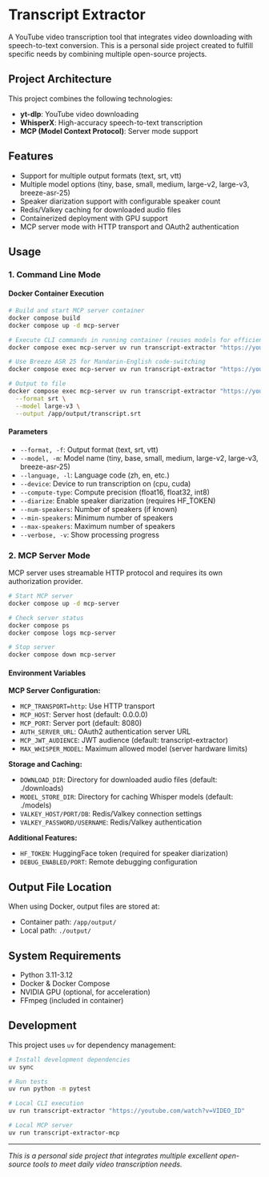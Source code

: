 # Transcript Extractor

A YouTube video transcription tool that integrates video downloading with speech-to-text conversion. This is a personal side project created to fulfill specific needs by combining multiple open-source projects.

## Project Architecture

This project combines the following technologies:

- **yt-dlp**: YouTube video downloading
- **WhisperX**: High-accuracy speech-to-text transcription
- **MCP (Model Context Protocol)**: Server mode support

## Features

- Support for multiple output formats (text, srt, vtt)
- Multiple model options (tiny, base, small, medium, large-v2, large-v3, breeze-asr-25)
- Speaker diarization support with configurable speaker count
- Redis/Valkey caching for downloaded audio files
- Containerized deployment with GPU support
- MCP server mode with HTTP transport and OAuth2 authentication

## Usage

### 1. Command Line Mode

#### Docker Container Execution

```bash
# Build and start MCP server container
docker compose build
docker compose up -d mcp-server

# Execute CLI commands in running container (reuses models for efficiency)
docker compose exec mcp-server uv run transcript-extractor "https://youtube.com/watch?v=VIDEO_ID" --model large-v3

# Use Breeze ASR 25 for Mandarin-English code-switching
docker compose exec mcp-server uv run transcript-extractor "https://youtube.com/watch?v=VIDEO_ID" --model breeze-asr-25

# Output to file
docker compose exec mcp-server uv run transcript-extractor "https://youtube.com/watch?v=VIDEO_ID" \
  --format srt \
  --model large-v3 \
  --output /app/output/transcript.srt
```

#### Parameters
- `--format, -f`: Output format (text, srt, vtt)
- `--model, -m`: Model name (tiny, base, small, medium, large-v2, large-v3, breeze-asr-25)
- `--language, -l`: Language code (zh, en, etc.)
- `--device`: Device to run transcription on (cpu, cuda)
- `--compute-type`: Compute precision (float16, float32, int8)
- `--diarize`: Enable speaker diarization (requires HF_TOKEN)
- `--num-speakers`: Number of speakers (if known)
- `--min-speakers`: Minimum number of speakers
- `--max-speakers`: Maximum number of speakers
- `--verbose, -v`: Show processing progress

### 2. MCP Server Mode

MCP server uses streamable HTTP protocol and requires its own authorization provider.

```bash
# Start MCP server
docker compose up -d mcp-server

# Check server status
docker compose ps
docker compose logs mcp-server

# Stop server
docker compose down mcp-server
```

#### Environment Variables
**MCP Server Configuration:**
- `MCP_TRANSPORT=http`: Use HTTP transport
- `MCP_HOST`: Server host (default: 0.0.0.0)
- `MCP_PORT`: Server port (default: 8080)
- `AUTH_SERVER_URL`: OAuth2 authentication server URL
- `MCP_JWT_AUDIENCE`: JWT audience (default: transcript-extractor)
- `MAX_WHISPER_MODEL`: Maximum allowed model (server hardware limits)

**Storage and Caching:**
- `DOWNLOAD_DIR`: Directory for downloaded audio files (default: ./downloads)
- `MODEL_STORE_DIR`: Directory for caching Whisper models (default: ./models)
- `VALKEY_HOST/PORT/DB`: Redis/Valkey connection settings
- `VALKEY_PASSWORD/USERNAME`: Redis/Valkey authentication

**Additional Features:**
- `HF_TOKEN`: HuggingFace token (required for speaker diarization)
- `DEBUG_ENABLED/PORT`: Remote debugging configuration

## Output File Location

When using Docker, output files are stored at:
- Container path: `/app/output/`
- Local path: `./output/`

## System Requirements

- Python 3.11-3.12
- Docker & Docker Compose
- NVIDIA GPU (optional, for acceleration)
- FFmpeg (included in container)

## Development

This project uses `uv` for dependency management:

```bash
# Install development dependencies
uv sync

# Run tests
uv run python -m pytest

# Local CLI execution
uv run transcript-extractor "https://youtube.com/watch?v=VIDEO_ID"

# Local MCP server
uv run transcript-extractor-mcp
```

---

*This is a personal side project that integrates multiple excellent open-source tools to meet daily video transcription needs.*